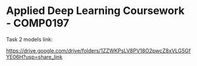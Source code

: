 # Applied Deep Learning Coursework - COMP0197
Task 2 models link:

https://drive.google.com/drive/folders/1ZZWKPsLV8PV18O2pwcZ8xVLG5GfYE06H?usp=share_link
